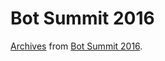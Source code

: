 # Bot Summit 2016

[Archives](https://hugovk.github.io/botsummit/2016/) from [Bot Summit 2016](http://tinysubversions.com/botsummit/2016/).
